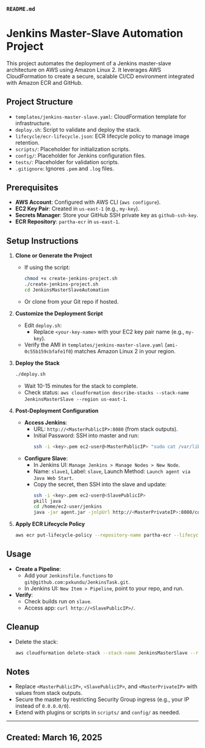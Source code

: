 ### `README.md`

# Jenkins Master-Slave Automation Project

This project automates the deployment of a Jenkins master-slave architecture on AWS using Amazon Linux 2. It leverages AWS CloudFormation to create a secure, scalable CI/CD environment integrated with Amazon ECR and GitHub.

## Project Structure

- `templates/jenkins-master-slave.yaml`: CloudFormation template for infrastructure.
- `deploy.sh`: Script to validate and deploy the stack.
- `lifecycle/ecr-lifecycle.json`: ECR lifecycle policy to manage image retention.
- `scripts/`: Placeholder for initialization scripts.
- `config/`: Placeholder for Jenkins configuration files.
- `tests/`: Placeholder for validation scripts.
- `.gitignore`: Ignores `.pem` and `.log` files.

## Prerequisites

- **AWS Account**: Configured with AWS CLI (`aws configure`).
- **EC2 Key Pair**: Created in `us-east-1` (e.g., `my-key`).
- **Secrets Manager**: Store your GitHub SSH private key as `github-ssh-key`.
- **ECR Repository**: `partha-ecr` in `us-east-1`.

## Setup Instructions

1. **Clone or Generate the Project**
   - If using the script:
     ```bash
     chmod +x create-jenkins-project.sh
     ./create-jenkins-project.sh
     cd JenkinsMasterSlaveAutomation
     ```
   - Or clone from your Git repo if hosted.

2. **Customize the Deployment Script**
   - Edit `deploy.sh`:
     - Replace `<your-key-name>` with your EC2 key pair name (e.g., `my-key`).
   - Verify the AMI in `templates/jenkins-master-slave.yaml` (`ami-0c55b159cbfafe1f0`) matches Amazon Linux 2 in your region.

3. **Deploy the Stack**
   ```bash
   ./deploy.sh
   ```
   - Wait 10-15 minutes for the stack to complete.
   - Check status: `aws cloudformation describe-stacks --stack-name JenkinsMasterSlave --region us-east-1`.

4. **Post-Deployment Configuration**
   - **Access Jenkins**:
     - URL: `http://<MasterPublicIP>:8080` (from stack outputs).
     - Initial Password: SSH into master and run:
       ```bash
       ssh -i <key>.pem ec2-user@<MasterPublicIP> "sudo cat /var/lib/jenkins/secrets/initialAdminPassword"
       ```
   - **Configure Slave**:
     - In Jenkins UI: `Manage Jenkins > Manage Nodes > New Node`.
     - Name: `slave1`, Label: `slave`, Launch Method: `Launch agent via Java Web Start`.
     - Copy the secret, then SSH into the slave and update:
       ```bash
       ssh -i <key>.pem ec2-user@<SlavePublicIP>
       pkill java
       cd /home/ec2-user/jenkins
       java -jar agent.jar -jnlpUrl http://<MasterPrivateIP>:8080/computer/slave1/jenkins-agent.jnlp -secret <secret> -workDir /home/ec2-user/jenkins &
       ```

5. **Apply ECR Lifecycle Policy**
   ```bash
   aws ecr put-lifecycle-policy --repository-name partha-ecr --lifecycle-policy-text file://lifecycle/ecr-lifecycle.json --region us-east-1
   ```

## Usage

- **Create a Pipeline**:
  - Add your `Jenkinsfile.functions` to `git@github.com:pxkundu/JenkinsTask.git`.
  - In Jenkins UI: `New Item > Pipeline`, point to your repo, and run.
- **Verify**:
  - Check builds run on `slave`.
  - Access app: `curl http://<SlavePublicIP>/`.

## Cleanup

- Delete the stack:
  ```bash
  aws cloudformation delete-stack --stack-name JenkinsMasterSlave --region us-east-1
  ```

## Notes

- Replace `<MasterPublicIP>`, `<SlavePublicIP>`, and `<MasterPrivateIP>` with values from stack outputs.
- Secure the master by restricting Security Group ingress (e.g., your IP instead of `0.0.0.0/0`).
- Extend with plugins or scripts in `scripts/` and `config/` as needed.

---
Created: March 16, 2025
---

